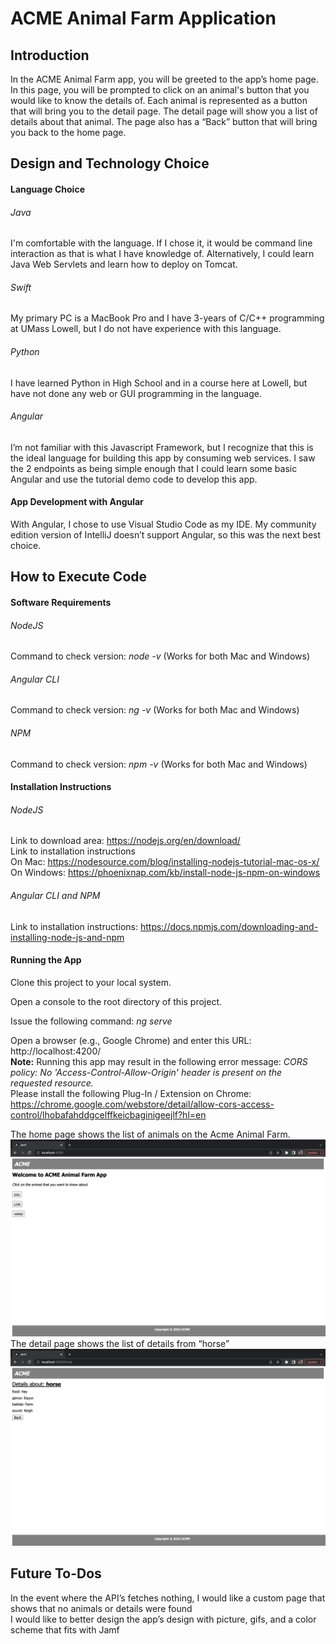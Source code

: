 # ACME Animal Farm Application

## Introduction
In the ACME Animal Farm app, you will be greeted to the app’s home page. In this page, you will be prompted to click on an animal's button that you would like to know the details of. Each animal is represented as a button that will bring you to the detail page. The detail page will show you a list of details about that animal. The page also has a “Back” button that will bring you back to the home page.

## Design and Technology Choice
#### Language Choice
###### Java
I'm comfortable with the language. If I chose it, it would be command line interaction as that is what I have knowledge of.  Alternatively, I could learn Java Web Servlets and learn how to deploy on Tomcat.
###### Swift
My primary PC is a MacBook Pro and I have 3-years of C/C++ programming at UMass Lowell, but I do not have experience with this language.
###### Python
I have learned Python in High School and in a course here at Lowell, but have not done any web or GUI programming in the language.
###### Angular
I’m not familiar with this Javascript Framework, but I recognize that this is the ideal language for building this app by consuming web services. I saw the 2 endpoints as being simple enough that I could learn some basic Angular and use the tutorial demo code to develop this app.
#### App Development with Angular
With Angular, I chose to use Visual Studio Code as my IDE. My community edition version of IntelliJ doesn’t support Angular, so this was the next best choice.
  
## How to Execute Code
#### Software Requirements
###### NodeJS 
Command to check version: *node -v* (Works for both Mac and Windows)
###### Angular CLI
Command to check version: *ng -v* (Works for both Mac and Windows)
###### NPM
Command to check version: *npm -v* (Works for both Mac and Windows)
#### Installation Instructions
###### NodeJS
Link to download area: https://nodejs.org/en/download/  
Link to installation instructions  
On Mac: https://nodesource.com/blog/installing-nodejs-tutorial-mac-os-x/  
On Windows: https://phoenixnap.com/kb/install-node-js-npm-on-windows  
###### Angular CLI and NPM
Link to installation instructions: https://docs.npmjs.com/downloading-and-installing-node-js-and-npm 

#### Running the App
Clone this project to your local system.  

Open a console to the root directory of this project.  

Issue the following command: *ng serve*  

Open a browser (e.g., Google Chrome) and enter this URL: http://localhost:4200/  
**Note:**  Running this app may result in the following error message: *CORS policy: No 'Access-Control-Allow-Origin' header is present on the requested resource.*  
Please install the following Plug-In / Extension on Chrome: https://chrome.google.com/webstore/detail/allow-cors-access-control/lhobafahddgcelffkeicbaginigeejlf?hl=en 

The home page shows the list of animals on the Acme Animal Farm.  
![App's Home Page](src/assets/images/HomePage.png)  
The detail page shows the list of details from “horse”  
![App's Detail Page](src/assets/images/DetailPage.png)  

## Future To-Dos
In the event where the API’s fetches nothing, I would like a custom page that shows that no animals or details were found  
I would like to better design the app’s design with picture, gifs, and a color scheme that fits with Jamf
